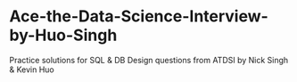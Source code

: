# Ace-the-Data-Science-Interview-by-Huo-Singh
Practice solutions for SQL & DB Design questions from ATDSI by Nick Singh &amp; Kevin Huo
